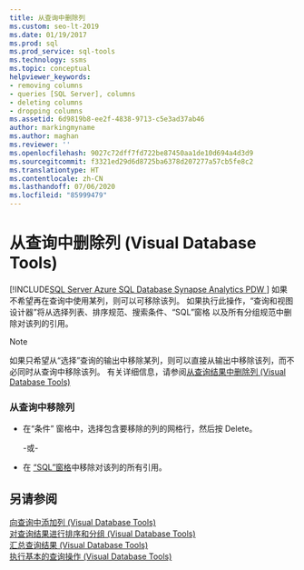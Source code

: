 ```yaml
---
title: 从查询中删除列
ms.custom: seo-lt-2019
ms.date: 01/19/2017
ms.prod: sql
ms.prod_service: sql-tools
ms.technology: ssms
ms.topic: conceptual
helpviewer_keywords:
- removing columns
- queries [SQL Server], columns
- deleting columns
- dropping columns
ms.assetid: 6d9819b8-ee2f-4838-9713-c5e3ad37ab46
author: markingmyname
ms.author: maghan
ms.reviewer: ''
ms.openlocfilehash: 9027c72dff7fd722be87450aa1de10d694a4d3d9
ms.sourcegitcommit: f3321ed29d6d8725ba6378d207277a57cb5fe8c2
ms.translationtype: HT
ms.contentlocale: zh-CN
ms.lasthandoff: 07/06/2020
ms.locfileid: "85999479"
---
```

# <a name="remove-columns-from-queries-visual-database-tools"></a>从查询中删除列 (Visual Database Tools)
[!INCLUDE[SQL Server Azure SQL Database Synapse Analytics PDW ](../../includes/applies-to-version/sql-asdb-asdbmi-asa-pdw.md)]
如果不希望再在查询中使用某列，则可以可移除该列。 如果执行此操作，“查询和视图设计器”将从选择列表、排序规范、搜索条件、“SQL”窗格  以及所有分组规范中删除对该列的引用。  
  
> [!NOTE]  
> 如果只希望从“选择”查询的输出中移除某列，则可以直接从输出中移除该列，而不必同时从查询中移除该列。 有关详细信息，请参阅[从查询结果中删除列 (Visual Database Tools)](../../ssms/visual-db-tools/remove-columns-from-query-results-visual-database-tools.md)  
  
### <a name="to-remove-a-column-from-the-query"></a>从查询中移除列  
  
-   在“条件”  窗格中，选择包含要移除的列的网格行，然后按 Delete。  
  
    -或-  
  
-   在 [“SQL”窗格](../../ssms/visual-db-tools/sql-pane-visual-database-tools.md)中移除对该列的所有引用。  
  
## <a name="see-also"></a>另请参阅  
[向查询中添加列 (Visual Database Tools)](../../ssms/visual-db-tools/add-columns-to-queries-visual-database-tools.md)  
[对查询结果进行排序和分组 (Visual Database Tools)](../../ssms/visual-db-tools/sort-and-group-query-results-visual-database-tools.md)  
[汇总查询结果 (Visual Database Tools)](../../ssms/visual-db-tools/summarize-query-results-visual-database-tools.md)  
[执行基本的查询操作 (Visual Database Tools)](../../ssms/visual-db-tools/perform-basic-operations-with-queries-visual-database-tools.md)  
  
